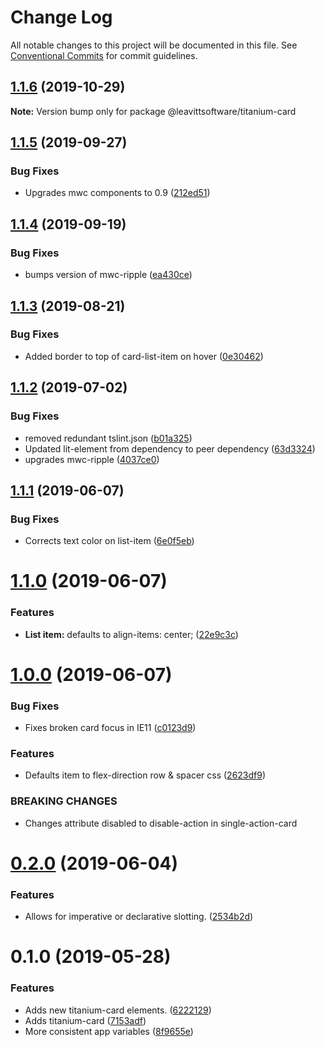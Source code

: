 # Change Log

All notable changes to this project will be documented in this file.
See [Conventional Commits](https://conventionalcommits.org) for commit guidelines.

## [1.1.6](https://github.com/LeavittSoftware/titanium-elements/compare/@leavittsoftware/titanium-card@1.1.5...@leavittsoftware/titanium-card@1.1.6) (2019-10-29)

**Note:** Version bump only for package @leavittsoftware/titanium-card





## [1.1.5](https://github.com/LeavittSoftware/titanium-elements/compare/@leavittsoftware/titanium-card@1.1.4...@leavittsoftware/titanium-card@1.1.5) (2019-09-27)


### Bug Fixes

* Upgrades mwc components to 0.9 ([212ed51](https://github.com/LeavittSoftware/titanium-elements/commit/212ed51))





## [1.1.4](https://github.com/LeavittSoftware/titanium-elements/compare/@leavittsoftware/titanium-card@1.1.3...@leavittsoftware/titanium-card@1.1.4) (2019-09-19)


### Bug Fixes

* bumps version of mwc-ripple ([ea430ce](https://github.com/LeavittSoftware/titanium-elements/commit/ea430ce))





## [1.1.3](https://github.com/LeavittSoftware/titanium-elements/compare/@leavittsoftware/titanium-card@1.1.2...@leavittsoftware/titanium-card@1.1.3) (2019-08-21)


### Bug Fixes

* Added border to top of card-list-item on hover ([0e30462](https://github.com/LeavittSoftware/titanium-elements/commit/0e30462))





## [1.1.2](https://github.com/LeavittSoftware/titanium-elements/compare/@leavittsoftware/titanium-card@1.1.1...@leavittsoftware/titanium-card@1.1.2) (2019-07-02)


### Bug Fixes

* removed redundant tslint.json ([b01a325](https://github.com/LeavittSoftware/titanium-elements/commit/b01a325))
* Updated lit-element from dependency to peer dependency ([63d3324](https://github.com/LeavittSoftware/titanium-elements/commit/63d3324))
* upgrades mwc-ripple ([4037ce0](https://github.com/LeavittSoftware/titanium-elements/commit/4037ce0))





## [1.1.1](https://github.com/LeavittSoftware/titanium-elements/compare/@leavittsoftware/titanium-card@1.1.0...@leavittsoftware/titanium-card@1.1.1) (2019-06-07)


### Bug Fixes

* Corrects text color on list-item ([6e0f5eb](https://github.com/LeavittSoftware/titanium-elements/commit/6e0f5eb))





# [1.1.0](https://github.com/LeavittSoftware/titanium-elements/compare/@leavittsoftware/titanium-card@1.0.0...@leavittsoftware/titanium-card@1.1.0) (2019-06-07)


### Features

* **List item:** defaults to align-items: center; ([22e9c3c](https://github.com/LeavittSoftware/titanium-elements/commit/22e9c3c))





# [1.0.0](https://github.com/LeavittSoftware/titanium-elements/compare/@leavittsoftware/titanium-card@0.2.0...@leavittsoftware/titanium-card@1.0.0) (2019-06-07)


### Bug Fixes

* Fixes broken card focus in IE11 ([c0123d9](https://github.com/LeavittSoftware/titanium-elements/commit/c0123d9))


### Features

* Defaults item to flex-direction row & spacer css ([2623df9](https://github.com/LeavittSoftware/titanium-elements/commit/2623df9))


### BREAKING CHANGES

* Changes attribute disabled to disable-action in single-action-card





# [0.2.0](https://github.com/LeavittSoftware/titanium-elements/compare/@leavittsoftware/titanium-card@0.1.0...@leavittsoftware/titanium-card@0.2.0) (2019-06-04)


### Features

* Allows for imperative or declarative slotting.  ([2534b2d](https://github.com/LeavittSoftware/titanium-elements/commit/2534b2d))





# 0.1.0 (2019-05-28)


### Features

* Adds new titanium-card elements. ([6222129](https://github.com/LeavittSoftware/titanium-elements/commit/6222129))
* Adds titanium-card ([7153adf](https://github.com/LeavittSoftware/titanium-elements/commit/7153adf))
* More consistent app variables ([8f9655e](https://github.com/LeavittSoftware/titanium-elements/commit/8f9655e))
